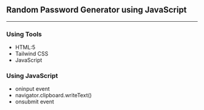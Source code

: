 ## Random Password Generator using JavaScript
*****

### Using Tools
* HTML:5
* Tailwind CSS
* JavaScript

### Using JavaScript
* oninput event
* navigator.clipboard.writeText()
* onsubmit event
